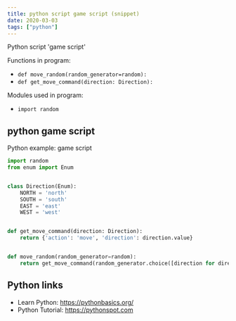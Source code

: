 ```yaml
---
title: python script game script (snippet)
date: 2020-03-03
tags: ["python"]
---
```

Python script 'game script'

Functions in program: 
* `def move_random(random_generator=random):`
* `def get_move_command(direction: Direction):`

Modules used in program: 
* `import random`

## python game script

Python example: game script

```python
import random
from enum import Enum


class Direction(Enum):
    NORTH = 'north'
    SOUTH = 'south'
    EAST = 'east'
    WEST = 'west'


def get_move_command(direction: Direction):
    return {'action': 'move', 'direction': direction.value}


def move_random(random_generator=random):
    return get_move_command(random_generator.choice([direction for direction in Direction]))


```

## Python links

- Learn Python: https://pythonbasics.org/
- Python Tutorial: https://pythonspot.com
